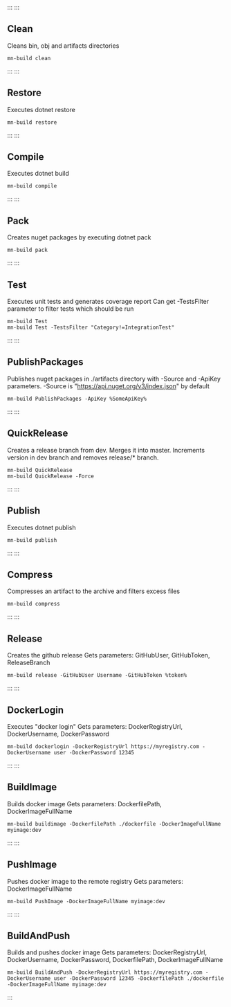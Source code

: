:::
:::
## Clean
Cleans bin, obj and artifacts directories
```console
mn-build clean
```
:::
:::
## Restore
Executes dotnet restore
```console
mn-build restore
```
:::
:::
## Compile
Executes dotnet build
```console
mn-build compile
```
:::
:::
## Pack
Creates nuget packages by executing dotnet pack
```console
mn-build pack
```
:::
:::
## Test
Executes unit tests and generates coverage report
Can get -TestsFilter parameter to filter tests which should be run
```console
mn-build Test
mn-build Test -TestsFilter "Category!=IntegrationTest"
```
:::
:::
## PublishPackages
Publishes nuget packages in ./artifacts directory with -Source and -ApiKey parameters.
-Source is "https://api.nuget.org/v3/index.json" by default
```console
mn-build PublishPackages -ApiKey %SomeApiKey%
```
:::
:::
## QuickRelease
Creates a release branch from dev. Merges it into master. Increments version in dev branch and removes release/* branch.
```console
mn-build QuickRelease
mn-build QuickRelease -Force
```
:::
:::
## Publish
Executes dotnet publish
```console
mn-build publish
```

:::
:::
## Compress
Compresses an artifact to the archive and filters excess files
```console
mn-build compress
```

:::
:::
## Release
Creates the github release
Gets parameters: GitHubUser, GitHubToken, ReleaseBranch
```console
mn-build release -GitHubUser Username -GitHubToken %token%
```

:::
:::
## DockerLogin
Executes "docker login"
Gets parameters: DockerRegistryUrl, DockerUsername, DockerPassword
```console
mn-build dockerlogin -DockerRegistryUrl https://myregistry.com -DockerUsername user -DockerPassword 12345
```
:::
:::
## BuildImage
Builds docker image
Gets parameters: DockerfilePath, DockerImageFullName
```console
mn-build buildimage -DockerfilePath ./dockerfile -DockerImageFullName myimage:dev
```
:::
:::
## PushImage
Pushes docker image to the remote registry
Gets parameters: DockerImageFullName
```console
mn-build PushImage -DockerImageFullName myimage:dev
```
:::
:::
## BuildAndPush
Builds and pushes docker image
Gets parameters: DockerRegistryUrl, DockerUsername, DockerPassword, DockerfilePath, DockerImageFullName
```console
mn-build BuildAndPush -DockerRegistryUrl https://myregistry.com -DockerUsername user -DockerPassword 12345 -DockerfilePath ./dockerfile -DockerImageFullName myimage:dev
```
:::
